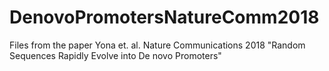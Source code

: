 # DenovoPromotersNatureComm2018
Files from the paper Yona et. al. Nature Communications 2018
"Random Sequences Rapidly Evolve into De novo Promoters"
